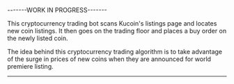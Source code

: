 -------WORK IN PROGRESS-------

This cryptocurrency trading bot scans Kucoin's listings page and locates new coin listings. It then goes on the trading floor and places a buy order on the newly listed coin.

The idea behind this cryptocurrency trading algorithm is to take advantage of the surge in prices of new coins when they are announced for world premiere listing. 

------------------------------
